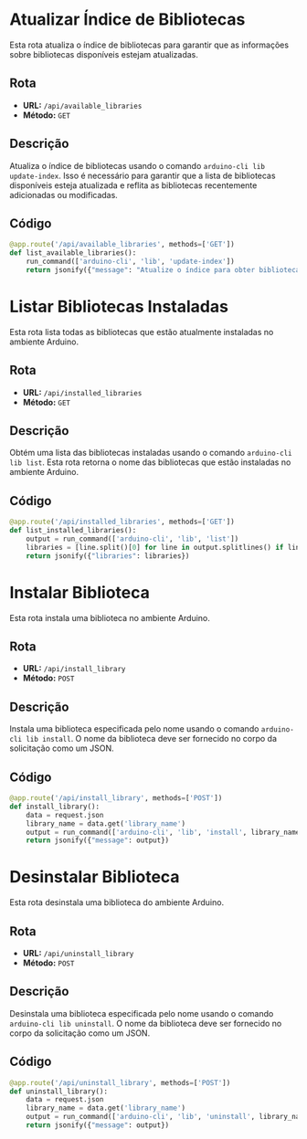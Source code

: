 # Atualizar Índice de Bibliotecas

Esta rota atualiza o índice de bibliotecas para garantir que as informações sobre bibliotecas disponíveis estejam atualizadas.

## Rota

- **URL:** `/api/available_libraries`
- **Método:** `GET`

## Descrição

Atualiza o índice de bibliotecas usando o comando `arduino-cli lib update-index`. Isso é necessário para garantir que a lista de bibliotecas disponíveis esteja atualizada e reflita as bibliotecas recentemente adicionadas ou modificadas.

## Código

```python
@app.route('/api/available_libraries', methods=['GET'])
def list_available_libraries():
    run_command(['arduino-cli', 'lib', 'update-index'])
    return jsonify({"message": "Atualize o índice para obter bibliotecas disponíveis"}), 200
```

# Listar Bibliotecas Instaladas

Esta rota lista todas as bibliotecas que estão atualmente instaladas no ambiente Arduino.

## Rota

- **URL:** `/api/installed_libraries`
- **Método:** `GET`

## Descrição

Obtém uma lista das bibliotecas instaladas usando o comando `arduino-cli lib list`. Esta rota retorna o nome das bibliotecas que estão instaladas no ambiente Arduino.

## Código

```python
@app.route('/api/installed_libraries', methods=['GET'])
def list_installed_libraries():
    output = run_command(['arduino-cli', 'lib', 'list'])
    libraries = [line.split()[0] for line in output.splitlines() if line]
    return jsonify({"libraries": libraries})
```

# Instalar Biblioteca

Esta rota instala uma biblioteca no ambiente Arduino.

## Rota

- **URL:** `/api/install_library`
- **Método:** `POST`

## Descrição

Instala uma biblioteca especificada pelo nome usando o comando `arduino-cli lib install`. O nome da biblioteca deve ser fornecido no corpo da solicitação como um JSON.

## Código

```python
@app.route('/api/install_library', methods=['POST'])
def install_library():
    data = request.json
    library_name = data.get('library_name')
    output = run_command(['arduino-cli', 'lib', 'install', library_name])
    return jsonify({"message": output})
```

# Desinstalar Biblioteca

Esta rota desinstala uma biblioteca do ambiente Arduino.

## Rota

- **URL:** `/api/uninstall_library`
- **Método:** `POST`

## Descrição

Desinstala uma biblioteca especificada pelo nome usando o comando `arduino-cli lib uninstall`. O nome da biblioteca deve ser fornecido no corpo da solicitação como um JSON.

## Código

```python
@app.route('/api/uninstall_library', methods=['POST'])
def uninstall_library():
    data = request.json
    library_name = data.get('library_name')
    output = run_command(['arduino-cli', 'lib', 'uninstall', library_name])
    return jsonify({"message": output})
```